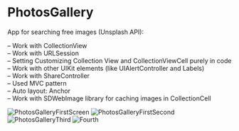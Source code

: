 # PhotosGallery
App for searching free images (Unsplash API):

– Work with CollectionView</br>
– Work with URLSession</br>
– Setting Customizing Collection View and CollectionViewCell purely in code</br>
– Work with other UIKit elements (like UIAlertController and Labels)</br>
– Work with ShareController</br>
– Used MVC pattern</br>
– Auto layout: Anchor</br>
– Work with SDWebImage library for сaching images in CollectionCell</br>


![PhotosGalleryFirstScreen](https://user-images.githubusercontent.com/44450208/130796647-eeea279b-291c-462d-ae93-2199ba598f4c.png)
![PhotosGalleryFirstSecond](https://user-images.githubusercontent.com/44450208/130796805-3f3dbe85-63de-46aa-aa0e-a3edc5a88d55.png)
![PhotosGalleryThird](https://user-images.githubusercontent.com/44450208/130796911-6439bf62-4d56-41c5-9c51-d62851539272.png)
![Fourth](https://user-images.githubusercontent.com/44450208/130797732-9693aeeb-7031-4d1a-8869-81ad0e973ed7.png)

